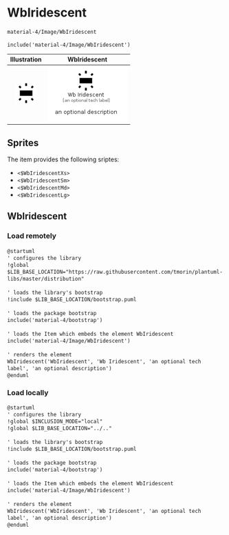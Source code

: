 # WbIridescent


```text
material-4/Image/WbIridescent
```

```text
include('material-4/Image/WbIridescent')
```



| Illustration | WbIridescent |
| :---: | :---: |
| ![illustration for Illustration](../../material-4/Image/WbIridescent.png) | ![illustration for WbIridescent](../../material-4/Image/WbIridescent.Local.png) |



## Sprites
The item provides the following sriptes:

- `<$WbIridescentXs>`
- `<$WbIridescentSm>`
- `<$WbIridescentMd>`
- `<$WbIridescentLg>`





## WbIridescent

### Load remotely
```plantuml
@startuml
' configures the library
!global $LIB_BASE_LOCATION="https://raw.githubusercontent.com/tmorin/plantuml-libs/master/distribution"

' loads the library's bootstrap
!include $LIB_BASE_LOCATION/bootstrap.puml

' loads the package bootstrap
include('material-4/bootstrap')

' loads the Item which embeds the element WbIridescent
include('material-4/Image/WbIridescent')

' renders the element
WbIridescent('WbIridescent', 'Wb Iridescent', 'an optional tech label', 'an optional description')
@enduml
```

### Load locally
```plantuml
@startuml
' configures the library
!global $INCLUSION_MODE="local"
!global $LIB_BASE_LOCATION="../.."

' loads the library's bootstrap
!include $LIB_BASE_LOCATION/bootstrap.puml

' loads the package bootstrap
include('material-4/bootstrap')

' loads the Item which embeds the element WbIridescent
include('material-4/Image/WbIridescent')

' renders the element
WbIridescent('WbIridescent', 'Wb Iridescent', 'an optional tech label', 'an optional description')
@enduml
```

